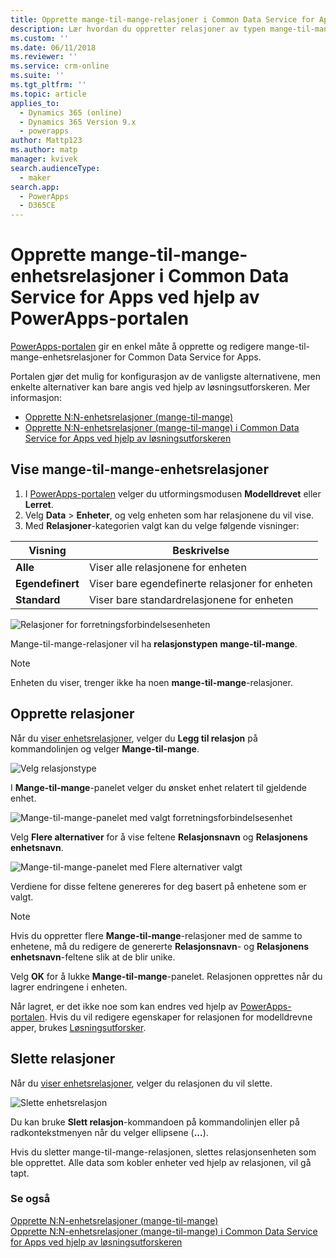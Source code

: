 ```yaml
---
title: Opprette mange-til-mange-relasjoner i Common Data Service for Apps ved hjelp av PowerApps-portalen | MicrosoftDocs
description: Lær hvordan du oppretter relasjoner av typen mange-til-mange
ms.custom: ''
ms.date: 06/11/2018
ms.reviewer: ''
ms.service: crm-online
ms.suite: ''
ms.tgt_pltfrm: ''
ms.topic: article
applies_to:
  - Dynamics 365 (online)
  - Dynamics 365 Version 9.x
  - powerapps
author: Mattp123
ms.author: matp
manager: kvivek
search.audienceType:
  - maker
search.app:
  - PowerApps
  - D365CE
---
```


# <a name="create-many-to-many-entity-relationships-in-common-data-service-for-apps-using-powerapps-portal"></a>Opprette mange-til-mange-enhetsrelasjoner i Common Data Service for Apps ved hjelp av PowerApps-portalen

[PowerApps-portalen](https://web.powerapps.com/?utm_source=padocs&utm_medium=linkinadoc&utm_campaign=referralsfromdoc) gir en enkel måte å opprette og redigere mange-til-mange-enhetsrelasjoner for Common Data Service for Apps.

Portalen gjør det mulig for konfigurasjon av de vanligste alternativene, men enkelte alternativer kan bare angis ved hjelp av løsningsutforskeren. Mer informasjon: 
- [Opprette N:N-enhetsrelasjoner (mange-til-mange)](create-edit-nn-relationships.md)
- [Opprette N:N-enhetsrelasjoner (mange-til-mange) i Common Data Service for Apps ved hjelp av løsningsutforskeren](create-edit-nn-relationships-solution-explorer.md)

## <a name="view-many-to-many-entity-relationships"></a>Vise mange-til-mange-enhetsrelasjoner

1. I [PowerApps-portalen](https://web.powerapps.com/?utm_source=padocs&utm_medium=linkinadoc&utm_campaign=referralsfromdoc) velger du utformingsmodusen **Modelldrevet** eller **Lerret**.
2. Velg **Data** > **Enheter**, og velg enheten som har relasjonene du vil vise.
3. Med **Relasjoner**-kategorien valgt kan du velge følgende visninger: 

 |Visning|Beskrivelse|
 |--|--|
 |**Alle**| Viser alle relasjonene for enheten|
 |**Egendefinert**|Viser bare egendefinerte relasjoner for enheten|
 |**Standard**|Viser bare standardrelasjonene for enheten|
<!-- TODO: What is the actual difference between All and Default? -->

![Relasjoner for forretningsforbindelsesenheten](media/view-account-relationships-portal.png)

Mange-til-mange-relasjoner vil ha **relasjonstypen** **mange-til-mange**.

> [!NOTE]
> Enheten du viser, trenger ikke ha noen **mange-til-mange**-relasjoner.

## <a name="create-relationships"></a>Opprette relasjoner

Når du [viser enhetsrelasjoner](#view-many-to-many-entity-relationships), velger du **Legg til relasjon** på kommandolinjen og velger **Mange-til-mange**.

![Velg relasjonstype](media/add-relationship-menu-portal.png)

I **Mange-til-mange**-panelet velger du ønsket enhet relatert til gjeldende enhet.

![Mange-til-mange-panelet med valgt forretningsforbindelsesenhet](media/many-to-many-panel-1.png)

Velg **Flere alternativer** for å vise feltene **Relasjonsnavn** og **Relasjonens enhetsnavn**.

![Mange-til-mange-panelet med Flere alternativer valgt](media/many-to-many-panel-2.png)

Verdiene for disse feltene genereres for deg basert på enhetene som er valgt.

> [!NOTE]
> Hvis du oppretter flere **Mange-til-mange**-relasjoner med de samme to enhetene, må du redigere de genererte **Relasjonsnavn**- og **Relasjonens enhetsnavn**-feltene slik at de blir unike.

Velg **OK** for å lukke **Mange-til-mange**-panelet. Relasjonen opprettes når du lagrer endringene i enheten. 

Når lagret, er det ikke noe som kan endres ved hjelp av [PowerApps-portalen](https://web.powerapps.com/?utm_source=padocs&utm_medium=linkinadoc&utm_campaign=referralsfromdoc). Hvis du vil redigere egenskaper for relasjonen for modelldrevne apper, brukes [Løsningsutforsker](create-edit-nn-relationships-solution-explorer.md).

## <a name="delete-relationships"></a>Slette relasjoner

Når du [viser enhetsrelasjoner](#view-many-to-many-entity-relationships), velger du relasjonen du vil slette.

![Slette enhetsrelasjon](media/delete-entity-relationship-portal.png)

Du kan bruke **Slett relasjon**-kommandoen på kommandolinjen eller på radkontekstmenyen når du velger ellipsene (**...**).

Hvis du sletter mange-til-mange-relasjonen, slettes relasjonsenheten som ble opprettet. Alle data som kobler enheter ved hjelp av relasjonen, vil gå tapt.

### <a name="see-also"></a>Se også

[Opprette N:N-enhetsrelasjoner (mange-til-mange)](create-edit-nn-relationships.md)<br />
[Opprette N:N-enhetsrelasjoner (mange-til-mange) i Common Data Service for Apps ved hjelp av løsningsutforskeren](create-edit-nn-relationships-solution-explorer.md)
